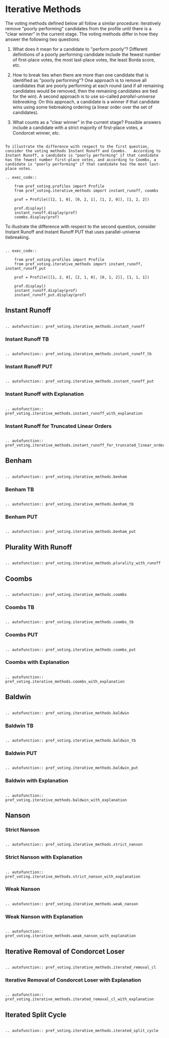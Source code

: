Iterative Methods
=========================

The voting methods defined below all follow a similar procedure: iteratively remove "poorly performing" candidates from the profile until there is a "clear winner" in the current stage. The voting methods differ in how they answer the following two questions: 

1. What does it mean for a candidate to "perform poorly"?  Different definitions of a poorly performing candidate include the fewest number of first-place votes, the most last-place votes, the least Borda score, etc.

2. How to break ties when there are more than one candidate that is identified as "poorly performing"?  One approach is to remove all candidates that are poorly performing at each round (and if all remaining candidates would be removed, then the remaining candidates are tied for the win).  A second approach is to use so-called *parallel-universe tiebreaking*. On this approach, a candidate is a winner if that candidate wins using some tiebreaking ordering (a linear order over the set of candidates).

3. What counts as a "clear winner" in the current stage? Possible answers include a candidate with a strict majority of first-place votes, a Condorcet winner, etc.

```{eval-rst}

To illustrate the difference with respect to the first question, consider the voting methods Instant Runoff and Coombs.   According to Instant Runoff, a candidate is "poorly performing" if that candidate has the fewest number first-place votes, and according to Coombs, a candidate is "poorly performing" if that candidate has the most last-place votes. 

.. exec_code::

    from pref_voting.profiles import Profile
    from pref_voting.iterative_methods import instant_runoff, coombs
    
    prof = Profile([[2, 1, 0], [0, 2, 1], [1, 2, 0]], [1, 2, 2])

    prof.display()
    instant_runoff.display(prof)
    coombs.display(prof)

```

To illustrate the difference with respect to the second question, consider Instant Runoff and Instant Runoff PUT that uses parallel-universe tiebreaking. 

```{eval-rst}

.. exec_code::

    from pref_voting.profiles import Profile
    from pref_voting.iterative_methods import instant_runoff, instant_runoff_put
    
    prof = Profile([[1, 2, 0], [2, 1, 0], [0, 1, 2]], [1, 1, 1])

    prof.display()
    instant_runoff.display(prof)
    instant_runoff_put.display(prof)

```


## Instant Runoff

```{eval-rst}

.. autofunction:: pref_voting.iterative_methods.instant_runoff

```

### Instant Runoff TB

```{eval-rst}

.. autofunction:: pref_voting.iterative_methods.instant_runoff_tb

```

### Instant Runoff PUT

```{eval-rst}

.. autofunction:: pref_voting.iterative_methods.instant_runoff_put

```

### Instant Runoff with Explanation

```{eval-rst}

.. autofunction:: pref_voting.iterative_methods.instant_runoff_with_explanation

```

### Instant Runoff for Truncated Linear Orders

```{eval-rst}

.. autofunction:: pref_voting.iterative_methods.instant_runoff_for_truncated_linear_orders

```


## Benham

```{eval-rst}

.. autofunction:: pref_voting.iterative_methods.benham

```

### Benham TB

```{eval-rst}

.. autofunction:: pref_voting.iterative_methods.benham_tb

```

### Benham PUT

```{eval-rst}

.. autofunction:: pref_voting.iterative_methods.benham_put

```

## Plurality With Runoff

```{eval-rst}

.. autofunction:: pref_voting.iterative_methods.plurality_with_runoff

```

## Coombs

```{eval-rst}

.. autofunction:: pref_voting.iterative_methods.coombs

```
### Coombs TB

```{eval-rst}

.. autofunction:: pref_voting.iterative_methods.coombs_tb

```

### Coombs PUT

```{eval-rst}

.. autofunction:: pref_voting.iterative_methods.coombs_put

```

### Coombs with Explanation

```{eval-rst}

.. autofunction:: pref_voting.iterative_methods.coombs_with_explanation

```


## Baldwin

```{eval-rst}

.. autofunction:: pref_voting.iterative_methods.baldwin

```

### Baldwin TB

```{eval-rst}

.. autofunction:: pref_voting.iterative_methods.baldwin_tb

```

### Baldwin PUT

```{eval-rst}

.. autofunction:: pref_voting.iterative_methods.baldwin_put

```

### Baldwin with Explanation

```{eval-rst}

.. autofunction:: pref_voting.iterative_methods.baldwin_with_explanation

```

## Nanson

### Strict Nanson

```{eval-rst}

.. autofunction:: pref_voting.iterative_methods.strict_nanson

```

### Strict Nanson with Explanation

```{eval-rst}

.. autofunction:: pref_voting.iterative_methods.strict_nanson_with_explanation

```

### Weak Nanson

```{eval-rst}

.. autofunction:: pref_voting.iterative_methods.weak_nanson

```

### Weak Nanson with Explanation

```{eval-rst}

.. autofunction:: pref_voting.iterative_methods.weak_nanson_with_explanation

```

## Iterative Removal of Condorcet Loser


```{eval-rst}

.. autofunction:: pref_voting.iterative_methods.iterated_removal_cl

```

### Iterative Removal of Condorcet Loser with Explanation

```{eval-rst}

.. autofunction:: pref_voting.iterative_methods.iterated_removal_cl_with_explanation

```


## Iterated Split Cycle

```{eval-rst}

.. autofunction:: pref_voting.iterative_methods.iterated_split_cycle

```


